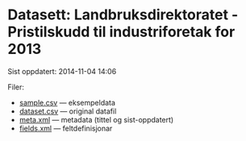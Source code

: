 # Datasett:     Landbruksdirektoratet - Pristilskudd til industriforetak for 2013
 Sist oppdatert: 2014-11-04 14:06

 Filer:
 - [sample.csv](sample.csv) — eksempeldata
 - [dataset.csv](dataset.csv) — original datafil
 - [meta.xml](meta.xml) — metadata (tittel og sist-oppdatert)
 - [fields.xml](fields.xml) — feltdefinisjonar

